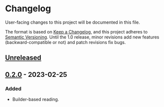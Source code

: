 # Changelog

User-facing changes to this project will be documented in this file.

The format is based on [Keep a Changelog](https://keepachangelog.com/en/1.0.0/), and this project adheres to [Semantic Versioning](https://semver.org/spec/v2.0.0.html). Until the 1.0 release, minor revisions add new features (backward-compatible or not) and patch revisions fix bugs.

## [Unreleased]

## [0.2.0] - 2023-02-25
### Added
- Builder-based reading.

[Unreleased]: https://github.com/metamolecular/trey/compare/v0.2.0...HEAD
[0.2.0]: https://github.com/metamolecular/trey/releases/tag/v0.2.0